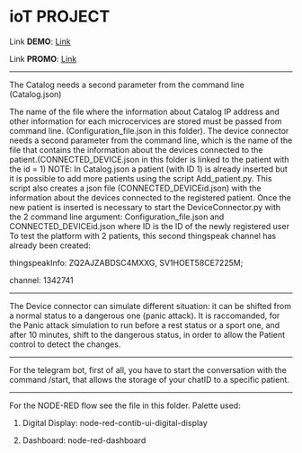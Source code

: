 # ioT PROJECT
Link **DEMO**: [Link]()

Link **PROMO**: [Link]()

_______________________________________________________________________

The Catalog needs a second parameter from the command line (Catalog.json)

The name of the file where the information about Catalog IP address and other information for each microcervices are stored must be passed from command line. 
(Configuration_file.json in this folder).
The device connector needs a second parameter from the command line, which is the name of the file that contains the information about the devices connected to the
patient.(CONNECTED_DEVICE.json in this folder is linked to the patient with the id = 1) 
NOTE: In Catalog.json a patient (with ID 1) is already inserted but it is possible to add more patients using the script Add_patient.py. This script also creates a json
file (CONNECTED_DEVICEid.json) with the information about the devices connected to the registered patient. Once the new patient is inserted is necessary to start the
DeviceConnector.py with the 2 command line argument: Configuration_file.json and CONNECTED_DEVICEid.json where ID is the ID of the newly registered user
To test the platform with 2 patients, this second thingspeak channel has already been created:

thingspeakInfo: ZQ2AJZABDSC4MXXG, SV1HOET58CE7225M; 

channel: 1342741

_______________________________________________________________________

The Device connector can simulate different situation: it can be shifted from a normal status to a dangerous one (panic attack).
It is raccomanded, for the Panic attack simulation to run before a rest status or a sport one, and after 10 minutes, shift to the dangerous status, 
in order to allow the Patient control to detect the changes.

_______________________________________________________________________

For the telegram bot, first of all, you have to start the conversation with the command /start, that allows the storage of your chatID to a specific patient.

_______________________________________________________________________

For the NODE-RED flow see the file in this folder. Palette used:
1. Digital Display: node-red-contib-ui-digital-display

2. Dashboard: node-red-dashboard
